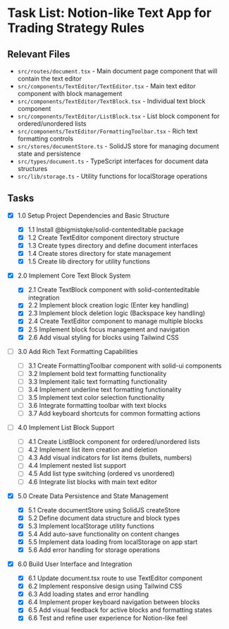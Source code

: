# Task List: Notion-like Text App for Trading Strategy Rules

## Relevant Files

- `src/routes/document.tsx` - Main document page component that will contain the text editor
- `src/components/TextEditor/TextEditor.tsx` - Main text editor component with block management
- `src/components/TextEditor/TextBlock.tsx` - Individual text block component
- `src/components/TextEditor/ListBlock.tsx` - List block component for ordered/unordered lists
- `src/components/TextEditor/FormattingToolbar.tsx` - Rich text formatting controls
- `src/stores/documentStore.ts` - SolidJS store for managing document state and persistence
- `src/types/document.ts` - TypeScript interfaces for document data structures
- `src/lib/storage.ts` - Utility functions for localStorage operations

## Tasks

- [x] 1.0 Setup Project Dependencies and Basic Structure

  - [x] 1.1 Install @bigmistqke/solid-contenteditable package
  - [x] 1.2 Create TextEditor component directory structure
  - [x] 1.3 Create types directory and define document interfaces
  - [x] 1.4 Create stores directory for state management
  - [x] 1.5 Create lib directory for utility functions

- [x] 2.0 Implement Core Text Block System

  - [x] 2.1 Create TextBlock component with solid-contenteditable integration
  - [x] 2.2 Implement block creation logic (Enter key handling)
  - [x] 2.3 Implement block deletion logic (Backspace key handling)
  - [x] 2.4 Create TextEditor component to manage multiple blocks
  - [x] 2.5 Implement block focus management and navigation
  - [x] 2.6 Add visual styling for blocks using Tailwind CSS

- [ ] 3.0 Add Rich Text Formatting Capabilities

  - [ ] 3.1 Create FormattingToolbar component with solid-ui components
  - [ ] 3.2 Implement bold text formatting functionality
  - [ ] 3.3 Implement italic text formatting functionality
  - [ ] 3.4 Implement underline text formatting functionality
  - [ ] 3.5 Implement text color selection functionality
  - [ ] 3.6 Integrate formatting toolbar with text blocks
  - [ ] 3.7 Add keyboard shortcuts for common formatting actions

- [ ] 4.0 Implement List Block Support

  - [ ] 4.1 Create ListBlock component for ordered/unordered lists
  - [ ] 4.2 Implement list item creation and deletion
  - [ ] 4.3 Add visual indicators for list items (bullets, numbers)
  - [ ] 4.4 Implement nested list support
  - [ ] 4.5 Add list type switching (ordered vs unordered)
  - [ ] 4.6 Integrate list blocks with main text editor

- [x] 5.0 Create Data Persistence and State Management

  - [x] 5.1 Create documentStore using SolidJS createStore
  - [x] 5.2 Define document data structure and block types
  - [x] 5.3 Implement localStorage utility functions
  - [x] 5.4 Add auto-save functionality on content changes
  - [x] 5.5 Implement data loading from localStorage on app start
  - [x] 5.6 Add error handling for storage operations

- [x] 6.0 Build User Interface and Integration
  - [x] 6.1 Update document.tsx route to use TextEditor component
  - [x] 6.2 Implement responsive design using Tailwind CSS
  - [x] 6.3 Add loading states and error handling
  - [x] 6.4 Implement proper keyboard navigation between blocks
  - [x] 6.5 Add visual feedback for active blocks and formatting states
  - [x] 6.6 Test and refine user experience for Notion-like feel
